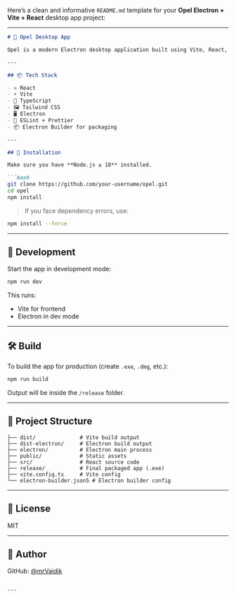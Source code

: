 Here’s a clean and informative `README.md` template for your **Opel Electron + Vite + React** desktop app project:

---

````markdown
# 🚀 Opel Desktop App

Opel is a modern Electron desktop application built using Vite, React, Tailwind CSS, and TypeScript. This app is designed to be fast, efficient, and easy to maintain.

---

## 📦 Tech Stack

- ⚛️ React
- ⚡ Vite
- 🧠 TypeScript
- 🖼️ Tailwind CSS
- 🖥️ Electron
- 🧰 ESLint + Prettier
- 📦 Electron Builder for packaging

---

## 🔧 Installation

Make sure you have **Node.js ≥ 18** installed.

```bash
git clone https://github.com/your-username/opel.git
cd opel
npm install
````

> If you face dependency errors, use:

```bash
npm install --force
```

---

## 🚀 Development

Start the app in development mode:

```bash
npm run dev
```

This runs:

* Vite for frontend
* Electron in dev mode

---

## 🛠️ Build

To build the app for production (create `.exe`, `.dmg`, etc.):

```bash
npm run build
```

Output will be inside the `/release` folder.

---

## 📁 Project Structure

```
├── dist/              # Vite build output
├── dist-electron/     # Electron build output
├── electron/          # Electron main process
├── public/            # Static assets
├── src/               # React source code
├── release/           # Final packaged app (.exe)
├── vite.config.ts     # Vite config
└── electron-builder.json5 # Electron builder config
```

---

## 📃 License

MIT

---

## 🙌 Author


GitHub: [@mrVaidik](https://github.com/mrVaidik)

```

---


